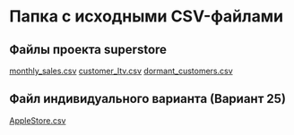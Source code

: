 # Папкa с исходными CSV-файлами

## Файлы проекта superstore

[monthly_sales.csv](./monthly_sales.csv)
[customer_ltv.csv](./customer_ltv.csv)
[dormant_customers.csv](./dormant_customers.csv)

## Файл индивидуального варианта (Вариант 25)

[AppleStore.csv](./AppleStore.csv)
